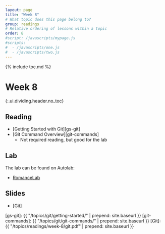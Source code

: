 ```yaml
---
layout: page
title: "Week 8"
# What topic does this page belong to?
group: readings
# Relative ordering of lessons within a topic
order: 8
#script: /javascripts/mypage.js
#scripts:
#  - /javascripts/one.js
#  - /javascripts/two.js
---
```



{% include toc.md %}

# Week 8
{:.ui.dividing.header.no_toc}

## Reading

- [Getting Started with Git][gs-git]
- [Git Command Overview][git-commands]
  - Not required reading, but good for the lab

## Lab

The lab can be found on Autolab:

- [RomanceLab](https://autolab.andrew.cmu.edu/courses/07131-f18/assessments/romancelab)

## Slides

- [Git]

[gs-git]: {{ "/topics/git/getting-started/" | prepend: site.baseurl }}
[git-commands]: {{ "/topics/git/git-commands/"    | prepend: site.baseurl }}
[Git]: {{ "/topics/readings/week-8/git.pdf" | prepend: site.baseurl }}
